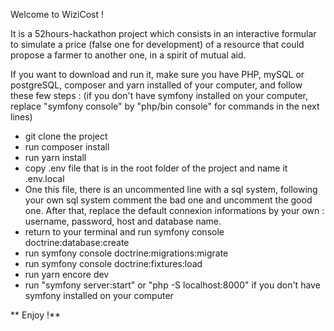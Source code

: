 Welcome to WiziCost !

It is a 52hours-hackathon project which consists in an interactive formular to simulate a price (false one for development) of a resource that could propose a farmer to another one, in a spirit of mutual aid.

If you want to download and run it, make sure you have PHP, mySQL or postgreSQL, composer and yarn installed of your computer, and follow these few steps :
(if you don't have symfony installed on your computer, replace "symfony console" by "php/bin console" for commands in the next lines)

* git clone the project
* run composer install
* run yarn install
* copy .env file that is in the root folder of the project and name it .env.local
* One this file, there is an uncommented line with a sql system, following your own sql system comment the bad one and uncomment the good one. After that, replace the default connexion informations by your own : username, password, host and database name.
* return to your terminal and run symfony console doctrine:database:create
* run symfony console doctrine:migrations:migrate
* run symfony console doctrine:fixtures:load
* run yarn encore dev
* run "symfony server:start" or "php -S localhost:8000" if you don't have symfony installed on your computer

 ** Enjoy !**
